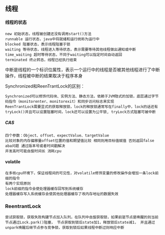 ## 线程

#### 线程的状态
	new 初始状态，线程被创建还没有调用start()方法
	runnable 运行状态，java中将就绪和运行统称为运行中
	blocked 阻塞状态，表示线程阻塞于锁
	waiting 等待状态，线程进入等待状态，表示需要等待其他线程做出通知或中断
	time_waiting 超时等待状态，不同于waiting可以指定时间自动返回
	terminated 终止转态，线程已经执行结束

中断是线程的一个标识位属性，表示一个运行中的线程是否被其他线程进行了中断操作，线程被中断的结果取决于程序本身

Synchronized和ReenTrantLock的区别：

	Synchronized可以修饰代码块、实例方法、静态方法，依赖于JVM隐式的加锁，底层通过字节码指令（monitorenter、monitorexit）和同步访问标志来实现
	ReenTrantLock需要显式的获取释放锁，lock的释放锁通常写在finally中，lock的话还有tryLock()并且可以设置阻塞时间，lock还可以设置为公平锁, tryLock方式阻塞可被中断
	

##### CAS

	四个参数：Object、offset、expectValue、targetValue
	比较对象的内存偏移量offset位置的值和期望值比较 相同则用目标值赋值 否则返回false
	aba问题 通过版本号或者时间戳解决
	并发高时可能自旋时间长 消耗cpu
	

#### volatile

	在多核cpu环境下，保证线程间的可见性，对volatile修饰变量的修改操作会增加一条lock前缀的指令
	有两个实现原则	
	lock前缀的指令会使处理器缓存回写到系统缓存
	处理器缓存写入系统缓存会使其他处理器缓存了改内存地址的数据失效

### ReentrantLock
	
	尝试获取锁，获取失败构建节点加入队列，在队列中自旋获取锁，如果前驱节点是唤醒的则当前节点通过Lock.park()阻塞， 节点获取到锁后state加1，释放锁后state减1， 并且通过unpark唤醒后继节点参与竞争锁，获取到锁后如果线程中断过则响应中断
